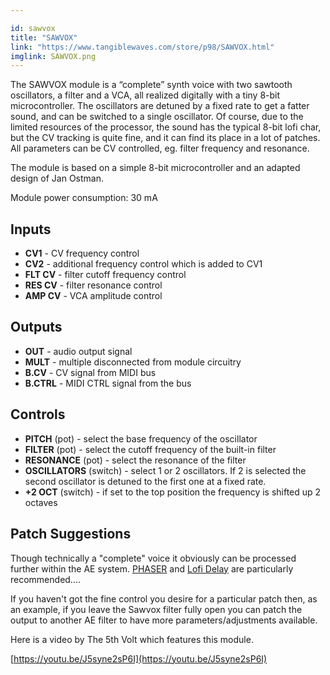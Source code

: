 ```yaml
---

id: sawvox
title: "SAWVOX"
link: "https://www.tangiblewaves.com/store/p98/SAWVOX.html"
imglink: SAWVOX.png
---
```





The SAWVOX module is a “complete” synth voice with two sawtooth oscillators, a filter and a VCA, all realized digitally with a tiny 8-bit microcontroller. The oscillators are detuned by a fixed rate to get a fatter sound, and can be switched to a single oscillator. Of course, due to the limited resources of the processor, the sound has the typical 8-bit lofi char, but the CV tracking is quite fine, and it can find its place in a lot of patches. All parameters can be CV controlled, eg. filter frequency and resonance.

The module is based on a simple 8-bit microcontroller and an adapted design of Jan Ostman.

Module power consumption: 30 mA

## Inputs

*   **CV1** - CV frequency control
*   **CV2** - additional frequency control which is added to CV1
*   **FLT CV** - filter cutoff frequency control
*   **RES CV** - filter resonance control
*   **AMP CV** - VCA amplitude control

## Outputs

*   **OUT** - audio output signal
*   **MULT** - multiple disconnected from module circuitry
*   **B.CV** - CV signal from MIDI bus
*   **B.CTRL** - MIDI CTRL signal from the bus

## Controls

*   **PITCH** (pot) - select the base frequency of the oscillator
*   **FILTER** (pot) - select the cutoff frequency of the built-in filter
*   **RESONANCE** (pot) - select the resonance of the filter
*   **OSCILLATORS** (switch) - select 1 or 2 oscillators. If 2 is selected the second oscillator is detuned to the first one at a fixed rate.
*   **+2 OCT** (switch) - if set to the top position the frequency is shifted up 2 octaves

## Patch Suggestions

Though technically a "complete" voice it obviously can be processed further within the AE system. [PHASER](https://wiki.aemodular.com/pmwiki.php/AeManual/PHASER) and [Lofi Delay](https://wiki.aemodular.com/pmwiki.php/AeManual/DELAY) are particularly recommended....

If you haven't got the fine control you desire for a particular patch then, as an example, if you leave the Sawvox filter fully open you can patch the output to another AE filter to have more parameters/adjustments available.

Here is a video by The 5th Volt which features this module.

[https://youtu.be/J5syne2sP6I](https://youtu.be/J5syne2sP6I)






